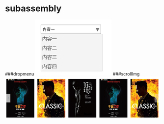 # subassembly
###dropmenu
<img src="/source/img/a001.png">
###scrollImg
<img src="/source/img/a002.png">
